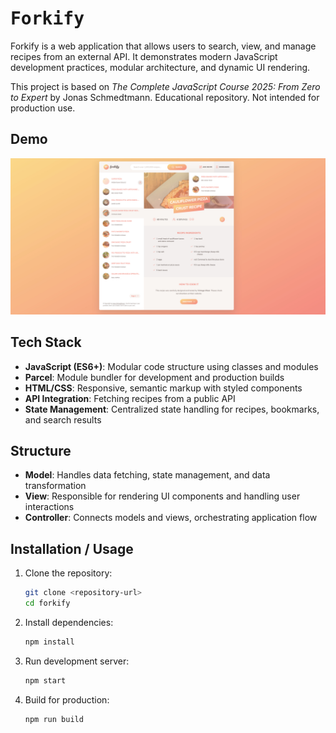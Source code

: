 # <span align="center"><samp>Forkify</samp></span>

Forkify is a web application that allows users to search, view, and manage recipes from an external API. It demonstrates modern JavaScript development practices, modular architecture, and dynamic UI rendering.

This project is based on _The Complete JavaScript Course 2025: From Zero to Expert_ by Jonas Schmedtmann. Educational repository. Not intended for production use.

## Demo

![demo](docs/demo.jpg)

## Tech Stack

- **JavaScript (ES6+)**: Modular code structure using classes and modules
- **Parcel**: Module bundler for development and production builds
- **HTML/CSS**: Responsive, semantic markup with styled components
- **API Integration**: Fetching recipes from a public API
- **State Management**: Centralized state handling for recipes, bookmarks, and search results

## Structure

- **Model**: Handles data fetching, state management, and data transformation
- **View**: Responsible for rendering UI components and handling user interactions
- **Controller**: Connects models and views, orchestrating application flow

## Installation / Usage

1. Clone the repository:

   ```bash
   git clone <repository-url>
   cd forkify
   ```

2. Install dependencies:

   ```bash
   npm install
   ```

3. Run development server:

   ```bash
   npm start
   ```

4. Build for production:
   ```bash
   npm run build
   ```

